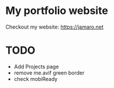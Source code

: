 # My portfolio website
Checkout my website: https://jamaro.net

# TODO
* Add Projects page
* remove me.avif green border
* check mobiReady
